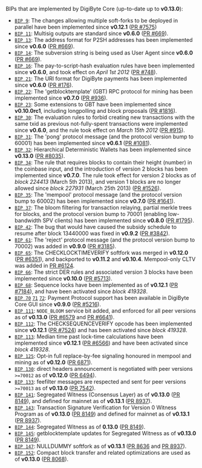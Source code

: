 BIPs that are implemented by DigiByte Core (up-to-date up to **v0.13.0**):

* [`BIP 9`](https://github.com/digibyte/bips/blob/master/bip-0009.mediawiki): The changes allowing multiple soft-forks to be deployed in parallel have been implemented since **v0.12.1**  ([PR #7575](https://github.com/digibyte/digibyte/pull/7575))
* [`BIP 11`](https://github.com/digibyte/bips/blob/master/bip-0011.mediawiki): Multisig outputs are standard since **v0.6.0** ([PR #669](https://github.com/digibyte/digibyte/pull/669)).
* [`BIP 13`](https://github.com/digibyte/bips/blob/master/bip-0013.mediawiki): The address format for P2SH addresses has been implemented since **v0.6.0** ([PR #669](https://github.com/digibyte/digibyte/pull/669)).
* [`BIP 14`](https://github.com/digibyte/bips/blob/master/bip-0014.mediawiki): The subversion string is being used as User Agent since **v0.6.0** ([PR #669](https://github.com/digibyte/digibyte/pull/669)).
* [`BIP 16`](https://github.com/digibyte/bips/blob/master/bip-0016.mediawiki): The pay-to-script-hash evaluation rules have been implemented since **v0.6.0**, and took effect on *April 1st 2012* ([PR #748](https://github.com/digibyte/digibyte/pull/748)).
* [`BIP 21`](https://github.com/digibyte/bips/blob/master/bip-0021.mediawiki): The URI format for DigiByte payments has been implemented since **v0.6.0** ([PR #176](https://github.com/digibyte/digibyte/pull/176)).
* [`BIP 22`](https://github.com/digibyte/bips/blob/master/bip-0022.mediawiki): The 'getblocktemplate' (GBT) RPC protocol for mining has been implemented since **v0.7.0** ([PR #936](https://github.com/digibyte/digibyte/pull/936)).
* [`BIP 23`](https://github.com/digibyte/bips/blob/master/bip-0023.mediawiki): Some extensions to GBT have been implemented since **v0.10.0rc1**, including longpolling and block proposals ([PR #1816](https://github.com/digibyte/digibyte/pull/1816)).
* [`BIP 30`](https://github.com/digibyte/bips/blob/master/bip-0030.mediawiki): The evaluation rules to forbid creating new transactions with the same txid as previous not-fully-spent transactions were implemented since **v0.6.0**, and the rule took effect on *March 15th 2012* ([PR #915](https://github.com/digibyte/digibyte/pull/915)).
* [`BIP 31`](https://github.com/digibyte/bips/blob/master/bip-0031.mediawiki): The 'pong' protocol message (and the protocol version bump to 60001) has been implemented since **v0.6.1** ([PR #1081](https://github.com/digibyte/digibyte/pull/1081)).
* [`BIP 32`](https://github.com/digibyte/bips/blob/master/bip-0032.mediawiki): Hierarchical Deterministic Wallets has been implemented since **v0.13.0** ([PR #8035](https://github.com/digibyte/digibyte/pull/8035)).
* [`BIP 34`](https://github.com/digibyte/bips/blob/master/bip-0034.mediawiki): The rule that requires blocks to contain their height (number) in the coinbase input, and the introduction of version 2 blocks has been implemented since **v0.7.0**. The rule took effect for version 2 blocks as of *block 224413* (March 5th 2013), and version 1 blocks are no longer allowed since *block 227931* (March 25th 2013) ([PR #1526](https://github.com/digibyte/digibyte/pull/1526)).
* [`BIP 35`](https://github.com/digibyte/bips/blob/master/bip-0035.mediawiki): The 'mempool' protocol message (and the protocol version bump to 60002) has been implemented since **v0.7.0** ([PR #1641](https://github.com/digibyte/digibyte/pull/1641)).
* [`BIP 37`](https://github.com/digibyte/bips/blob/master/bip-0037.mediawiki): The bloom filtering for transaction relaying, partial merkle trees for blocks, and the protocol version bump to 70001 (enabling low-bandwidth SPV clients) has been implemented since **v0.8.0** ([PR #1795](https://github.com/digibyte/digibyte/pull/1795)).
* [`BIP 42`](https://github.com/digibyte/bips/blob/master/bip-0042.mediawiki): The bug that would have caused the subsidy schedule to resume after block 13440000 was fixed in **v0.9.2** ([PR #3842](https://github.com/digibyte/digibyte/pull/3842)).
* [`BIP 61`](https://github.com/digibyte/bips/blob/master/bip-0061.mediawiki): The 'reject' protocol message (and the protocol version bump to 70002) was added in **v0.9.0** ([PR #3185](https://github.com/digibyte/digibyte/pull/3185)).
* [`BIP 65`](https://github.com/digibyte/bips/blob/master/bip-0065.mediawiki): The CHECKLOCKTIMEVERIFY softfork was merged in **v0.12.0** ([PR #6351](https://github.com/digibyte/digibyte/pull/6351)), and backported to **v0.11.2** and **v0.10.4**. Mempool-only CLTV was added in [PR #6124](https://github.com/digibyte/digibyte/pull/6124).
* [`BIP 66`](https://github.com/digibyte/bips/blob/master/bip-0066.mediawiki): The strict DER rules and associated version 3 blocks have been implemented since **v0.10.0** ([PR #5713](https://github.com/digibyte/digibyte/pull/5713)).
* [`BIP 68`](https://github.com/digibyte/bips/blob/master/bip-0068.mediawiki): Sequence locks have been implemented as of **v0.12.1**  ([PR #7184](https://github.com/digibyte/digibyte/pull/7184)), and have been activated since *block 419328*.
* [`BIP 70`](https://github.com/digibyte/bips/blob/master/bip-0070.mediawiki) [`71`](https://github.com/digibyte/bips/blob/master/bip-0071.mediawiki) [`72`](https://github.com/digibyte/bips/blob/master/bip-0072.mediawiki): Payment Protocol support has been available in DigiByte Core GUI since **v0.9.0** ([PR #5216](https://github.com/digibyte/digibyte/pull/5216)).
* [`BIP 111`](https://github.com/digibyte/bips/blob/master/bip-0111.mediawiki): `NODE_BLOOM` service bit added, and enforced for all peer versions as of **v0.13.0** ([PR #6579](https://github.com/digibyte/digibyte/pull/6579) and [PR #6641](https://github.com/digibyte/digibyte/pull/6641)).
* [`BIP 112`](https://github.com/digibyte/bips/blob/master/bip-0112.mediawiki): The CHECKSEQUENCEVERIFY opcode has been implemented since **v0.12.1** ([PR #7524](https://github.com/digibyte/digibyte/pull/7524)) and has been activated since *block 419328*.
* [`BIP 113`](https://github.com/digibyte/bips/blob/master/bip-0113.mediawiki): Median time past lock-time calculations have been implemented since **v0.12.1** ([PR #6566](https://github.com/digibyte/digibyte/pull/6566)) and have been activated since *block 419328*.
* [`BIP 125`](https://github.com/digibyte/bips/blob/master/bip-0125.mediawiki): Opt-in full replace-by-fee signaling honoured in mempool and mining as of **v0.12.0** ([PR 6871](https://github.com/digibyte/digibyte/pull/6871)).
* [`BIP 130`](https://github.com/digibyte/bips/blob/master/bip-0130.mediawiki): direct headers announcement is negotiated with peer versions `>=70012` as of **v0.12.0** ([PR 6494](https://github.com/digibyte/digibyte/pull/6494)).
* [`BIP 133`](https://github.com/digibyte/bips/blob/master/bip-0133.mediawiki): feefilter messages are respected and sent for peer versions `>=70013` as of **v0.13.0** ([PR 7542](https://github.com/digibyte/digibyte/pull/7542)).
* [`BIP 141`](https://github.com/digibyte/bips/blob/master/bip-0141.mediawiki): Segregated Witness (Consensus Layer) as of **v0.13.0** ([PR 8149](https://github.com/digibyte/digibyte/pull/8149)), and defined for mainnet as of **v0.13.1** ([PR 8937](https://github.com/digibyte/digibyte/pull/8937)).
* [`BIP 143`](https://github.com/digibyte/bips/blob/master/bip-0143.mediawiki): Transaction Signature Verification for Version 0 Witness Program as of **v0.13.0** ([PR 8149](https://github.com/digibyte/digibyte/pull/8149)) and defined for mainnet as of **v0.13.1** ([PR 8937](https://github.com/digibyte/digibyte/pull/8937)).
* [`BIP 144`](https://github.com/digibyte/bips/blob/master/bip-0144.mediawiki): Segregated Witness as of **0.13.0** ([PR 8149](https://github.com/digibyte/digibyte/pull/8149)).
* [`BIP 145`](https://github.com/digibyte/bips/blob/master/bip-0145.mediawiki): getblocktemplate updates for Segregated Witness as of **v0.13.0** ([PR 8149](https://github.com/digibyte/digibyte/pull/8149)).
* [`BIP 147`](https://github.com/digibyte/bips/blob/master/bip-0147.mediawiki): NULLDUMMY softfork as of **v0.13.1** ([PR 8636](https://github.com/digibyte/digibyte/pull/8636) and [PR 8937](https://github.com/digibyte/digibyte/pull/8937)).
* [`BIP 152`](https://github.com/digibyte/bips/blob/master/bip-0152.mediawiki): Compact block transfer and related optimizations are used as of **v0.13.0** ([PR 8068](https://github.com/digibyte/digibyte/pull/8068)).
